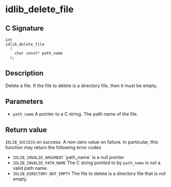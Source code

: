 # idlib_delete_file

## C Signature
```
int
idlib_delete_file
  (
    char const* path_name
  );
```

## Description
Delete a file.
If the file to delete is a directory file, then it must be empty.

## Parameters
- `path_name` A pointer to a C string. The path name of the file.

## Return value
`IDLIB_SUCCESS` on success. A non-zero value on failure.
In particular, this function may return the following error codes
- `IDLIB_INVALID_ARGUMENT` `path_name´ is a null pointer
- `IDLIB_INVALID_PATH_NAME` The C string pointed to by `path_name` is not a valid path name.
- `IDLIB_DIRECTORY_NOT_EMPTY` The file to delete is a directory file that is not empty.

